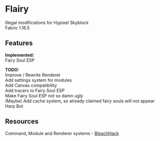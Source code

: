 # Flairy
Illegal modifications for Hypixel Skyblock\
Fabric 1.16.5

## Features
**Implemented:**\
Fairy Soul ESP

**TODO:**\
Improve / Rewrite Renderer\
Add settings system for modules\
Add Canvas compatibility\
Add tracers to Fairy Soul ESP\
Make Fairy Soul ESP not so damn ugly\
(Maybe) Add cache system, so already claimed fairy souls will not appear\
Harp Bot

## Resources
Command, Module and Renderer systems - [BleachHack](https://github.com/BleachDrinker420/bleachhack-1.14)
